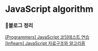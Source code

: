 # JavaScript algorithm
### 📝블로그 정리
<a href="https://velog.io/@hye_rin/series/JavaScript-%EC%BD%94%EB%94%A9%ED%85%8C%EC%8A%A4%ED%8A%B8-%EC%97%B0%EC%8A%B5">[Programmers] JavaScript 코딩테스트 연습</a>
<br>
<a href="https://velog.io/@hye_rin/series/JavaScript-%EC%BD%94%EB%94%A9%ED%85%8C%EC%8A%A4%ED%8A%B8-%EC%97%B0%EC%8A%B5">[Inflearn] JavaScript 자료구조와 알고리즘</a>